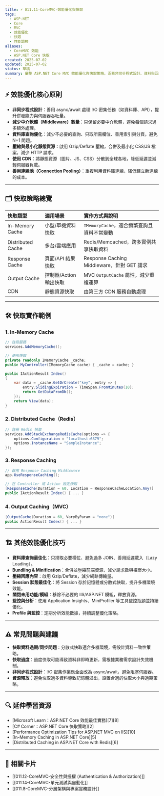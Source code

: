 ```yaml
---
title: ⚡ 011.11-CoreMVC-效能優化與快取
tags:
  - ASP-NET
  - Core
  - MVC
  - 效能優化
  - 快取
  - 性能調校
aliases:
  - CoreMVC 效能
  - ASP.NET Core 快取
created: 2025-07-02
updated: 2025-07-02
status: 草稿
summary: 彙整 ASP.NET Core MVC 效能優化與快取策略，涵蓋非同步程式設計、資料與回應快取、靜態資源最佳化、資料庫查詢優化與監控工具，協助打造高效能應用。
---
```


## ⚡ 效能優化核心原則

- **非同步程式設計**：善用 async/await 處理 I/O 密集任務（如資料庫、API），提升併發能力與伺服器吞吐量。
- **減少中介軟體（Middleware）數量**：只保留必要中介軟體，避免每個請求過多額外處理。
- **資料庫查詢優化**：減少不必要的查詢、只取所需欄位、善用索引與分頁，避免 N+1 問題。
- **壓縮與最小化靜態資源**：啟用 Gzip/Deflate 壓縮，合併及最小化 CSS/JS 檔案，減少 HTTP 請求。
- **使用 CDN**：將靜態資源（圖片、JS、CSS）分散到全球各地，降低延遲並減輕伺服器負載。
- **善用連線池（Connection Pooling）**：重複利用資料庫連線，降低建立新連線的成本。

---

## 🗂️ 快取策略總覽

| 快取類型              | 適用場景            | 實作方式與說明                               |
| :---------------- | :-------------- | :------------------------------------ |
| In-Memory Cache   | 小型/單機資料快取       | `IMemoryCache`，適合頻繁查詢且資料不常變動          |
| Distributed Cache | 多台/雲端應用         | Redis/Memcached，跨多實例共享快取資料            |
| Response Cache    | 頁面/API 結果快取     | Response Caching Middleware，針對 GET 請求 |
| Output Cache      | 控制器/Action 輸出快取 | MVC `OutputCache` 屬性，減少重複運算           |
| CDN               | 靜態資源快取          | 由第三方 CDN 服務自動處理                       |

---

## 🛠️ 快取實作範例

### 1. In-Memory Cache

```csharp
// 註冊服務  
services.AddMemoryCache();

// 使用快取  
private readonly IMemoryCache _cache;  
public MyController(IMemoryCache cache) { _cache = cache; }

public IActionResult Index()  
{  
	var data = _cache.GetOrCreate("key", entry => {  
		entry.SlidingExpiration = TimeSpan.FromMinutes(10);  
		return GetDataFromDb();  
	});  
	return View(data);  
}
```

### 2. Distributed Cache（Redis）

```csharp
// 註冊 Redis 快取  
services.AddStackExchangeRedisCache(options => {  
	options.Configuration = "localhost:6379";  
	options.InstanceName = "SampleInstance";  
});
```

### 3. Response Caching

```csharp
// 啟用 Response Caching Middleware  
app.UseResponseCaching();

// 在 Controller 或 Action 設定快取  
[ResponseCache(Duration = 60, Location = ResponseCacheLocation.Any)]  
public IActionResult Index() { ... }
```

### 4. Output Caching（MVC）

```csharp
[OutputCache(Duration = 60, VaryByParam = "none")]  
public ActionResult Index() { ... }
```

---
## 🏗️ 其他效能優化技巧

- **資料庫查詢最佳化**：只撈取必要欄位、避免過多 JOIN、善用延遲載入（Lazy Loading）。
- **Bundling & Minification**：合併並壓縮前端資源，減少請求數與檔案大小。
- **壓縮回應內容**：啟用 Gzip/Deflate，減少網路傳輸量。
- **Session 狀態最佳化**：將 Session 存於記憶體或分散式快取，提升多機環境效能。
- **關閉未用功能/模組**：移除不必要的 IIS/ASP.NET 模組，釋放資源。
- **監控與分析**：使用 Application Insights、MiniProfiler 等工具監控瓶頸並持續優化。
- **Profile 與監控**：定期分析效能數據，持續調整優化策略。

---
## ⚠️ 常見問題與建議

- **快取資料過期/同步問題**：分散式快取適合多機環境，需設計資料一致性策略。
- **快取過度**：過度快取可能導致資料非即時更新，需根據業務需求設計失效機制。
- **非同步程式設計**：I/O 密集作業應全面改為 async/await，避免阻塞伺服器。
- **資源釋放**：避免快取過多資料導致記憶體溢出，設置合適的快取大小與過期策略。

---
## 🔍 延伸學習資源

- [Microsoft Learn：ASP.NET Core 效能最佳實務][7][8]
- [C# Corner：ASP.NET Core 快取策略][2]
- [Performance Optimization Tips for ASP.NET MVC on IIS][10]
- [In-Memory Caching in ASP.NET Core][5]
- [Distributed Caching in ASP.NET Core with Redis][6]

---
## 🔗 相關卡片

- [[011.12-CoreMVC-安全性與授權 (Authentication & Authorization)]]
- [[011.14-CoreMVC-單元測試與自動化]]
- [[011.8-CoreMVC-分層架構與專案實務設計]]





